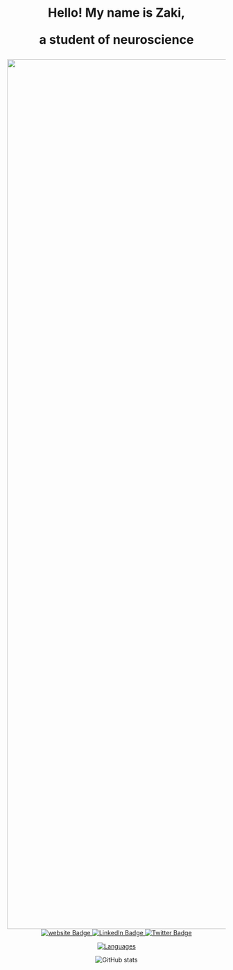
<h1 align="center"> 
Hello! My name is Zaki, 

a student of neuroscience 
</h1>

<div id="header" align="center">
  <img src="https://www.zklsmr.com/assets/img/New%20Project.jpg" width="2000">
</div> 

<div id="badges" align="center">

  <a href=https://www.zklsmr.com/>
    <img src="https://img.shields.io/badge/website-red?style=for-the-badge&logo=About.me&logoColor=white" alt="website Badge" aligen="center"/>
  </a>
  
  <a href=https://www.linkedin.com/in/zakialasmar>
    <img src="https://img.shields.io/badge/LinkedIn-purple?style=for-the-badge&logo=linkedin&logoColor=white" alt="LinkedIn Badge" aligen="center"/>
  </a>

  <a href=https://www.twitter.com/zklsmr>
    <img src="https://img.shields.io/badge/Twitter-blue?style=for-the-badge&logo=twitter&logoColor=white" alt="Twitter Badge"/>
  </a>
  
<!-- </div>
&nbsp;&nbsp;&nbsp;&nbsp;
&nbsp;&nbsp;&nbsp;&nbsp;
&nbsp;&nbsp;&nbsp;&nbsp;
<div> -->




[![Languages](https://github-readme-stats.vercel.app/api/top-langs/?username=zklsmr&hide=html,css&langs_count=3&hide_progress=true)](https://github.com/anuraghazra/github-readme-stats)

![GitHub stats](https://github-readme-stats.vercel.app/api?username=zklsmr&count_private=true)


